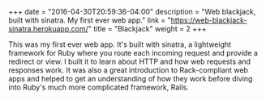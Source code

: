 +++
date = "2016-04-30T20:59:36-04:00"
description = "Web blackjack, built with sinatra. My first ever web app."
link = "https://web-blackjack-sinatra.herokuapp.com/"
title = "Blackjack"
weight = 2
+++

This was my first ever web app. It's built with sinatra, a lightweight framework for Ruby where you route each incoming request and provide a redirect or view. I built it to learn about HTTP and how web requests and responses work. It was also a great introduction to Rack-compliant web apps and helped to get an understanding of how they work before diving into Ruby's much more complicated framework, Rails.
